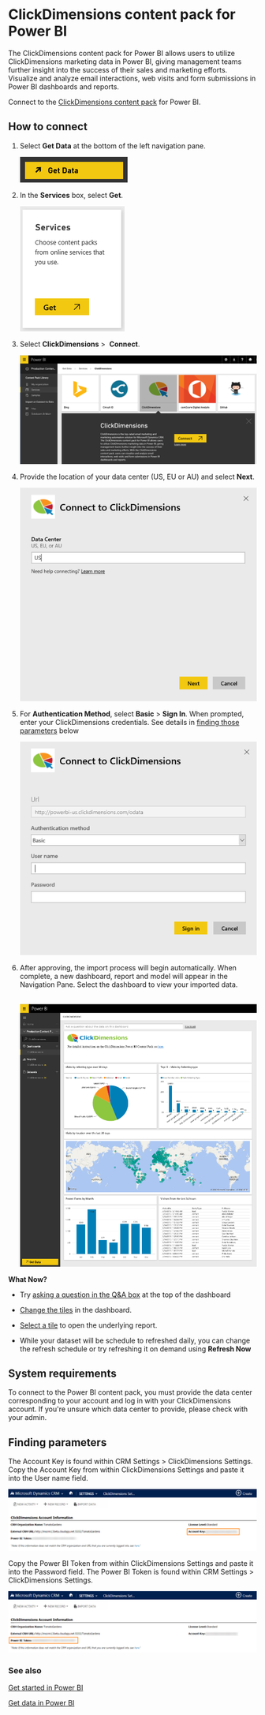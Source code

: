 <properties 
   pageTitle="ClickDimensions content pack"
   description="ClickDimensions content pack for Power BI"
   services="powerbi" 
   documentationCenter="" 
   authors="theresapalmer" 
   manager="mblythe" 
   backup=""
   editor=""
   tags=""
   qualityFocus="no"
   qualityDate=""/>
 
<tags
   ms.service="powerbi"
   ms.devlang="NA"
   ms.topic="article"
   ms.tgt_pltfrm="NA"
   ms.workload="powerbi"
   ms.date="03/21/2016"
   ms.author="tpalmer"/>
# ClickDimensions content pack for Power&nbsp;BI

The ClickDimensions content pack for Power BI allows users to utilize ClickDimensions marketing data in Power BI, giving management teams further insight into the success of their sales and marketing efforts. Visualize and analyze email interactions, web visits and form submissions in Power BI dashboards and reports.

Connect to the [ClickDimensions content pack](https://app.powerbi.com/getdata/services/click-dimensions) for Power BI. 

## How to connect

1.  Select **Get Data** at the bottom of the left navigation pane.

	![](media/powerbi-content-pack-clickdimensions/getdata.png)

2.  In the **Services** box, select **Get**.

	![](media/powerbi-content-pack-clickdimensions/services.PNG)

3.  Select **ClickDimensions** \>  **Connect**.

	![](media/powerbi-content-pack-clickdimensions/connect.png)

4.  Provide the location of your data center (US, EU or AU) and select **Next**.

	![](media/powerbi-content-pack-clickdimensions/params.png)

5. For **Authentication Method**, select **Basic** \> **Sign In**. When prompted, enter your ClickDimensions credentials. See details in [finding those parameters](#FindingParams) below

	![](media/powerbi-content-pack-clickdimensions/creds.png)

7. After approving, the import process will begin automatically. When complete, a new dashboard, report and model will appear in the Navigation Pane. Select the dashboard to view your imported data.

	 ![](media/powerbi-content-pack-clickdimensions/dashboard.png)


**What Now?**

- Try [asking a question in the Q&A box](powerbi-service-q-and-a.md) at the top of the dashboard

- [Change the tiles](powerbi-service-edit-a-tile-in-a-dashboard.md) in the dashboard.

- [Select a tile](powerbi-service-dashboard-tiles.md) to open the underlying report.

- While your dataset will be schedule to refreshed daily, you can change the refresh schedule or try refreshing it on demand using **Refresh Now**


## System requirements

To connect to the Power BI content pack, you must provide the data center corresponding to your account and log in with your ClickDimensions account. If you're unsure which data center to provide, please check with your admin. 


## Finding parameters
<a name="FindingParams"></a>

The Account Key is found within CRM Settings \> ClickDimensions Settings. Copy the Account Key from within ClickDimensions Settings and paste it into the User name field.  

![](media/powerbi-content-pack-clickdimensions/crm.png)  

Copy the Power BI Token from within ClickDimensions Settings and paste it into the Password field. The Power BI Token is found within CRM Settings \> ClickDimensions Settings.  

![](media/powerbi-content-pack-clickdimensions/crm2.png)  


### See also

[Get started in Power BI](powerbi-service-get-started.md)

[Get data in Power BI](powerbi-service-get-data.md)
